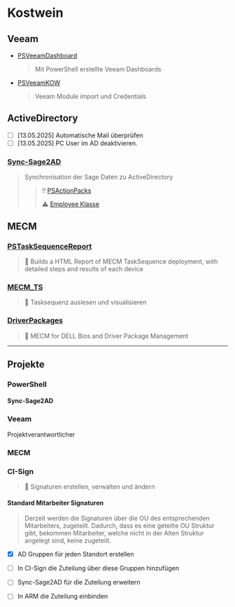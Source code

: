 
# Kostwein

## Veeam

- [PSVeeamDashboard](<https://github.com/KOWThamielis/KOWVeeamDashboard>)
  > Mit PowerShell erstellte Veeam Dashboards
- [PSVeeamKOW](<https://github.com/Thamielis/PSVeeamKOW>)
  > Veeam Module import und Credentials

## ActiveDirectory

  - [ ] [13.05.2025] Automatische Mail überprüfen
  - [ ] [13.05.2025] PC User im AD deaktivieren.

### [Sync-Sage2AD](<https://github.com/KOWThamielis/Sync-Sage2AD>)
  > Synchronisation der Sage Daten zu ActiveDirectory
  >> :bangbang: [PSActionPacks](<https://github.com/Thamielis/PSActionPacks>)
  >>
  >> :warning: [Employee Klasse](<https://github.com/Stephanevg/PowerShellClassesSeries2/blob/master/Employee_part5.ps1>)

## MECM

### [PSTaskSequenceReport](<https://github.com/KOWThamielis/PSTaskSequenceReport)>)
  > 📝 Builds a HTML Report of MECM TaskSequence deployment, with detailed steps and results of each device
  
### [MECM_TS](https://github.com/Thamielis/MECM_TS)
  > 📝 Tasksequenz auslesen und visualisieren

### [DriverPackages](https://github.com/In-Pro-Org/DriverPackages)
  > 📝 MECM for DELL Bios and Driver Package Management

---

## Projekte

### PowerShell

#### Sync-Sage2AD

### Veeam
  Projektverantwortlicher

### MECM

### CI-Sign
  > 📝 Signaturen erstellen, verwalten und ändern

#### Standard Mitarbeiter Signaturen
  > Derzeit werden die Signaturen über die OU des entsprechenden Mitarbeiters, zugeteilt.
  > Dadurch, dass es eine geteilte OU Struktur gibt, bekommen Mitarbeiter, welche nicht in der Alten
  > Struktur angelegt sind, keine zugeteilt.

  - [X] AD Gruppen für jeden Standort erstellen
  - [ ] In CI-Sign die Zuteilung über diese Gruppen hinzufügen
  - [ ] Sync-Sage2AD für die Zuteilung erweitern
  - [ ] In ARM die Zuteilung einbinden



